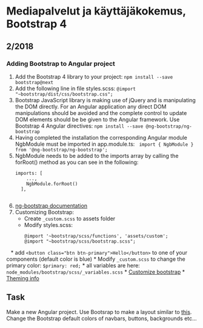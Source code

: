 # Mediapalvelut ja käyttäjäkokemus, Bootstrap 4


## 2/2018

### Adding Bootstrap to Angular project
1. Add the Bootstrap 4 library to your project: ```npm install --save bootstrap@next```
2. Add the following line in file styles.scss: ```@import "~bootstrap/dist/css/bootstrap.css";```
3. Bootstrap JavaScript library is making use of jQuery and is manipulating the DOM directly. For an Angular application any direct DOM manipulations should be avoided and the complete control to update DOM elements should be be given to the Angular framework. Use Bootstrap 4 Angular directives: ```npm install --save @ng-bootstrap/ng-bootstrap```
4. Having completed the installation the corresponding Angular module NgbModule must be imported in app.module.ts:
   ```
   import { NgbModule } from '@ng-bootstrap/ng-bootstrap';
   ```
5. NgbModule needs to be added to the imports array by calling the forRoot() method as you can see in the following:
   ```
   imports: [
       ...,
       NgbModule.forRoot()
     ],
     
 6. [ng-bootstrap documentation](https://ng-bootstrap.github.io/#/home)
 7. Customizing Bootstrap:
    * Create `_custom.scss` to assets folder
    * Modify styles.scss:
        ```
        @import '~bootstrap/scss/functions', 'assets/custom';
        @import "~bootstrap/scss/bootstrap.scss";
        ```
    * add `<button class="btn btn-primary">Hello</button>` to one of your components (default color is blue)
    * Modify `_custom.scss` to change the primary color:
        ```
        $primary: red;
        ```
    * all variables are here: `node_modules/bootstrap/scss/_variables.scss`
    * [Customize bootstrap](https://v4-alpha.getbootstrap.com/getting-started/options/)
    * [Theming info](https://getbootstrap.com/docs/4.0/getting-started/theming/#sass-options)


## Task
Make a new Angular project. Use Bootsrap to make a layout similar to [this](https://cdn.tutsplus.com/net/uploads/legacy/397_yourFirstdesign/images/2.jpg). Change the Bootstrap default colors of navbars, buttons, backgrounds etc... 
